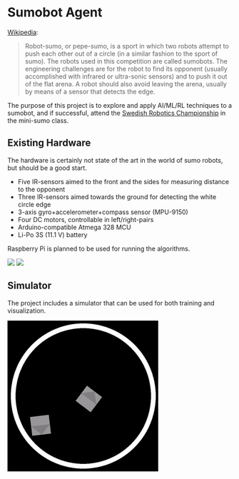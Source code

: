 # Sumobot Agent

[Wikipedia](https://en.wikipedia.org/wiki/Robot-sumo):
> Robot-sumo, or pepe-sumo, is a sport in which two robots attempt to push each other out of a circle (in a similar fashion to the sport of sumo). The robots used in this competition are called sumobots.
> The engineering challenges are for the robot to find its opponent (usually accomplished with infrared or ultra-sonic sensors) and to push it out of the flat arena. A robot should also avoid leaving the arena, usually by means of a sensor that detects the edge.

The purpose of this project is to explore and apply AI/ML/RL techniques to a sumobot, and if successful, attend the [Swedish Robotics Championship](https://www.robotsm.se/home/) in the mini-sumo class.

## Existing Hardware
The hardware is certainly not state of the art in the world of sumo robots, but should be a good start.

* Five IR-sensors aimed to the front and the sides for measuring distance to the opponent
* Three IR-sensors aimed towards the ground for detecting the white circle edge
* 3-axis gyro+accelerometer+compass sensor (MPU-9150)
* Four DC motors, controllable in left/right-pairs
* Arduino-compatible Atmega 328 MCU
* Li-Po 3S (11.1 V) battery

Raspberry Pi is planned to be used for running the algorithms.

![](./images/hw-robot-front.jpg)
![](./images/hw-robot-bottom.jpg)

## Simulator
The project includes a simulator that can be used for both training and visualization.

![](./dqn/runs/Feb09_18-56-39_Jonas-MBPr-sumo-v0/sumo-dqn.gif)